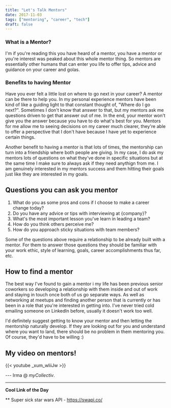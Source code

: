 ```yaml
---
title: "Let's Talk Mentors"
date: 2017-11-03
tags: ["mentoring", "career", "tech"]
draft: false
---
```


### What is a Mentor?

I'm if you're reading this you have heard of a mentor, you have a mentor or you're interest was peaked about this whole mentor thing. So mentors are essentially other humans that can enter you life to offer tips, advice and guidance on your career and golas. 

### Benefits to having Mentor

Have you ever felt a little lost on where to go next in your career? A mentor can be there to help you. In my personal experience mentors have been kind of like a guiding light to that constant thought of, "Where do I go next?". Sometimes I don't know that answer to that, but my mentors ask me questions driven to get that answer out of me. In the end, your mentor won't give you the answer because you have to do what's best for you. Mentors for me allow me to seeing decisions on my career much clearer, they're able to offer a perspective that I don't have because I have yet to experience certain things. 

Another benefit to having a mentor is that lots of times, the mentorship can turn into a friendship where both people are giving. In my case, I do ask my mentors lots of questions on what they've done in specific situations but at the same time I make sure to always ask if they need anythign from me. I am genuinely interested in my mentors success and them hitting their goals just like they are interested in my goals. 

## Questions you can ask you mentor

1. What do you as some pros and cons if I choose to make a career change today?
2. Do you have any advice or tips with interviewing at {company}?
3. What's the most important lesson you've learn in leading a team?
4. How do you think others perceive me?
5. How do you approach sticky situations with team members?

Some of the questions above require a relationship to be already built with a mentor. For them to answer those questions they should be familiar with your work ethic, style of learning, goals, career accomplishments thus far, etc.

## How to find a mentor

The best way I've found to gain a mentor i my life has been previous senior coworkers so developing a relationship with them inside and out of work and staying in touch once both of us go separate ways. As well as networking at meetups and finding another person that is currently or has been in a role that you're interested in getting into. I've never tried cold emailing someone on LinkedIn before, usually it doesn't work too well. 

I'd definitely suggest getting to know your mentor and then letting the mentorship naturally develop. If they are looking out for you and understand where you want to land, there should be no problem in them mentoring you. Of course, they'd have to be willing :) 

## My video on mentors! 

{{< youtube _xum_wliiJw >}}    


--- Irma @ *myCollectiv*.

---
**Cool Link of the Day**  

** Super sick star wars API - https://swapi.co/